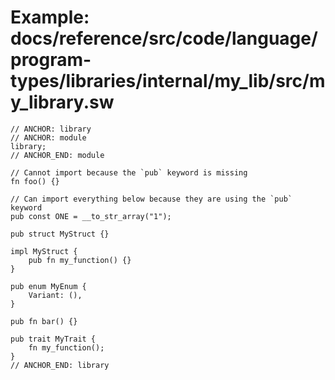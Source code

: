 # Example: docs/reference/src/code/language/program-types/libraries/internal/my_lib/src/my_library.sw

```sway
// ANCHOR: library
// ANCHOR: module
library;
// ANCHOR_END: module

// Cannot import because the `pub` keyword is missing
fn foo() {}

// Can import everything below because they are using the `pub` keyword
pub const ONE = __to_str_array("1");

pub struct MyStruct {}

impl MyStruct {
    pub fn my_function() {}
}

pub enum MyEnum {
    Variant: (),
}

pub fn bar() {}

pub trait MyTrait {
    fn my_function();
}
// ANCHOR_END: library

```

